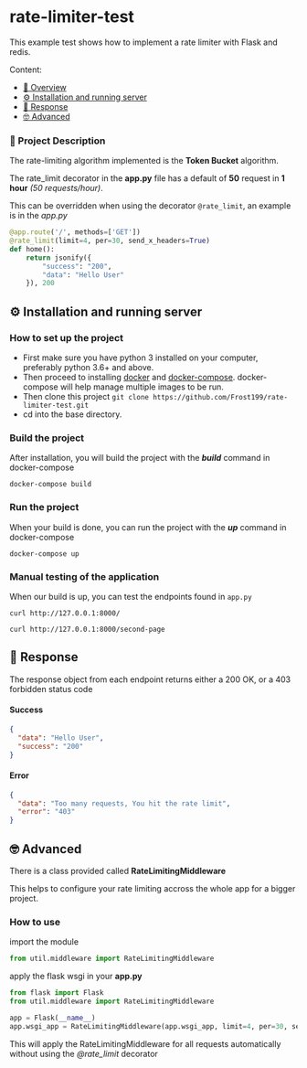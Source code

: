 # rate-limiter-test

This example test shows how to implement a rate limiter with Flask and redis.  

Content:
* [:notebook_with_decorative_cover: Overview](#notebook_with_decorative_cover-overview)
* [:gear: Installation and running server](#gear-installation-and-running-server)
* [:key: Response](#key-response)
* [:nerd_face: Advanced](#nerd_face-advanced)

### :notebook_with_decorative_cover: Project Description
The rate-limiting algorithm implemented is the **Token Bucket** algorithm.

The rate_limit decorator in the **app.py** file has a default of __50__ request in **1 hour** _(50 requests/hour)_.  

This can be overridden when using the decorator ``@rate_limit``, an example is in the *app.py*

```python
@app.route('/', methods=['GET'])
@rate_limit(limit=4, per=30, send_x_headers=True)
def home():
    return jsonify({
        "success": "200",
        "data": "Hello User"
    }), 200
```

## :gear: Installation and running server

### How to set up the project
* First make sure you have python 3 installed on your computer, preferably python 3.6+ and above.
* Then proceed to installing [docker](https://docs.docker.com/engine/install/) and [docker-compose](https://docs.docker.com/compose/install/). docker-compose will help manage multiple images to be run.
* Then clone this project ```git clone https://github.com/Frost199/rate-limiter-test.git```
* cd into the base directory.

### Build the project
After installation, you will build the project with the __*build*__ command in docker-compose
```shell
docker-compose build
```

### Run the project
When your build is done, you can run the project with the __*up*__ command in docker-compose
```shell
docker-compose up
```

### Manual testing of the application
When our build is up, you can test the endpoints found in ``app.py``

```shell
curl http://127.0.0.1:8000/
```

```shell
curl http://127.0.0.1:8000/second-page
```


## :key: Response

The response object from each endpoint returns either a 200 OK, or a 403 forbidden status code 

#### Success

```json
{
  "data": "Hello User", 
  "success": "200"
}
```

#### Error

```json
{
  "data": "Too many requests, You hit the rate limit", 
  "error": "403"
}
```

## :nerd_face: Advanced

There is a class provided called **RateLimitingMiddleware**

This helps to configure your rate limiting accross the whole app for a bigger project.

### How to use

import the module
```python
from util.middleware import RateLimitingMiddleware
```

apply the flask wsgi in your **app.py**
```python
from flask import Flask
from util.middleware import RateLimitingMiddleware

app = Flask(__name__)
app.wsgi_app = RateLimitingMiddleware(app.wsgi_app, limit=4, per=30, send_x_headers=True)
```

This will apply the RateLimitingMiddleware for all requests automatically without using the _@rate_limit_ decorator
